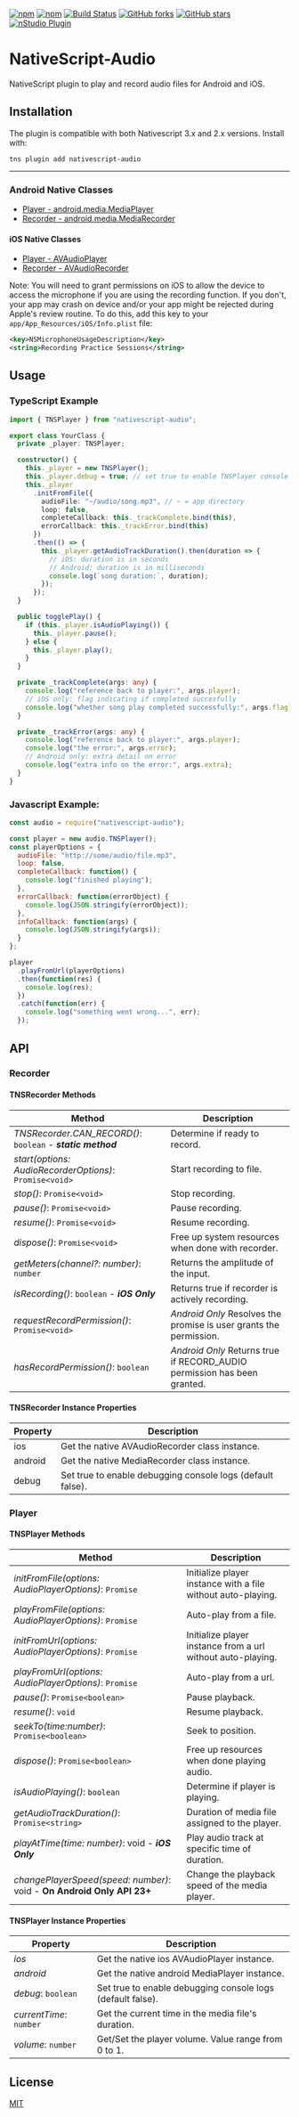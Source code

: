 [![npm](https://img.shields.io/npm/v/nativescript-audio.svg)](https://www.npmjs.com/package/nativescript-audio)
[![npm](https://img.shields.io/npm/dt/nativescript-audio.svg?label=npm%20downloads)](https://www.npmjs.com/package/nativescript-audio)
[![Build Status](https://travis-ci.org/bradmartin/nativescript-audio.svg?branch=master)](https://travis-ci.org/bradmartin/nativescript-audio)
[![GitHub forks](https://img.shields.io/github/forks/bradmartin/nativescript-audio.svg)](https://github.com/bradmartin/nativescript-audio/network)
[![GitHub stars](https://img.shields.io/github/stars/bradmartin/nativescript-audio.svg)](https://github.com/bradmartin/nativescript-audio/stargazers)
[![nStudio Plugin](https://img.shields.io/badge/nStudio-Plugin-blue.svg)](http://nstudio.io)



# NativeScript-Audio

NativeScript plugin to play and record audio files for Android and iOS.

## Installation

The plugin is compatible with both Nativescript 3.x and 2.x versions. Install with:

`tns plugin add nativescript-audio`

---

### Android Native Classes

* [Player - android.media.MediaPlayer](http://developer.android.com/reference/android/media/MediaPlayer.html)
* [Recorder - android.media.MediaRecorder](http://developer.android.com/reference/android/media/MediaRecorder.html)

#### iOS Native Classes

* [Player - AVAudioPlayer](https://developer.apple.com/library/ios/documentation/AVFoundation/Reference/AVAudioPlayerClassReference/)
* [Recorder - AVAudioRecorder](https://developer.apple.com/library/ios/documentation/AVFoundation/Reference/AVAudioRecorder_ClassReference/)

Note: You will need to grant permissions on iOS to allow the device to access the microphone if you are using the recording function. If you don't, your app may crash on device and/or your app might be rejected during Apple's review routine. To do this, add this key to your `app/App_Resources/iOS/Info.plist` file:

```xml
<key>NSMicrophoneUsageDescription</key>
<string>Recording Practice Sessions</string>
```

## Usage

### TypeScript Example

```typescript
import { TNSPlayer } from "nativescript-audio";

export class YourClass {
  private _player: TNSPlayer;

  constructor() {
    this._player = new TNSPlayer();
    this._player.debug = true; // set true to enable TNSPlayer console logs for debugging.
    this._player
      .initFromFile({
        audioFile: "~/audio/song.mp3", // ~ = app directory
        loop: false,
        completeCallback: this._trackComplete.bind(this),
        errorCallback: this._trackError.bind(this)
      })
      .then(() => {
        this._player.getAudioTrackDuration().then(duration => {
          // iOS: duration is in seconds
          // Android: duration is in milliseconds
          console.log(`song duration:`, duration);
        });
      });
  }

  public togglePlay() {
    if (this._player.isAudioPlaying()) {
      this._player.pause();
    } else {
      this._player.play();
    }
  }

  private _trackComplete(args: any) {
    console.log("reference back to player:", args.player);
    // iOS only: flag indicating if completed succesfully
    console.log("whether song play completed successfully:", args.flag);
  }

  private _trackError(args: any) {
    console.log("reference back to player:", args.player);
    console.log("the error:", args.error);
    // Android only: extra detail on error
    console.log("extra info on the error:", args.extra);
  }
}
```

### Javascript Example:

```javascript
const audio = require("nativescript-audio");

const player = new audio.TNSPlayer();
const playerOptions = {
  audioFile: "http://some/audio/file.mp3",
  loop: false,
  completeCallback: function() {
    console.log("finished playing");
  },
  errorCallback: function(errorObject) {
    console.log(JSON.stringify(errorObject));
  },
  infoCallback: function(args) {
    console.log(JSON.stringify(args));
  }
};

player
  .playFromUrl(playerOptions)
  .then(function(res) {
    console.log(res);
  })
  .catch(function(err) {
    console.log("something went wrong...", err);
  });
```

## API

### Recorder

#### TNSRecorder Methods

| Method                                                      | Description                                               |
| ----------------------------------------------------------- | --------------------------------------------------------- |
| _TNSRecorder.CAN_RECORD()_: `boolean` - **_static method_** | Determine if ready to record.                             |
| _start(options: AudioRecorderOptions)_: `Promise<void>`     | Start recording to file.                                  |
| _stop()_: `Promise<void>`                                   | Stop recording.                                           |
| _pause()_: `Promise<void>`                                  | Pause recording.                                          |
| _resume()_: `Promise<void>`                                 | Resume recording.                                         |
| _dispose()_: `Promise<void>`                                | Free up system resources when done with recorder.         |
| _getMeters(channel?: number)_: `number`                     | Returns the amplitude of the input.                       |
| _isRecording()_: `boolean` - **_iOS Only_**                 | Returns true if recorder is actively recording.           |
| _requestRecordPermission()_: `Promise<void>`                | *Android Only* Resolves the promise is user grants the permission.       |
| _hasRecordPermission()_: `boolean`                          | *Android Only* Returns true if RECORD_AUDIO permission has been granted. |

#### TNSRecorder Instance Properties

| Property | Description                                                |
| -------- | ---------------------------------------------------------- |
| ios      | Get the native AVAudioRecorder class instance.             |
| android  | Get the native MediaRecorder class instance.               |
| debug    | Set true to enable debugging console logs (default false). |

### Player

#### TNSPlayer Methods

| Method                                                                 | Description                                                  |
| ---------------------------------------------------------------------- | ------------------------------------------------------------ |
| _initFromFile(options: AudioPlayerOptions)_: `Promise`                 | Initialize player instance with a file without auto-playing. |
| _playFromFile(options: AudioPlayerOptions)_: `Promise`                 | Auto-play from a file.                                       |
| _initFromUrl(options: AudioPlayerOptions)_: `Promise`                  | Initialize player instance from a url without auto-playing.  |
| _playFromUrl(options: AudioPlayerOptions)_: `Promise`                  | Auto-play from a url.                                        |
| _pause()_: `Promise<boolean>`                                          | Pause playback.                                              |
| _resume()_: `void`                                                     | Resume playback.                                             |
| _seekTo(time:number)_: `Promise<boolean>`                              | Seek to position.                                            |
| _dispose()_: `Promise<boolean>`                                        | Free up resources when done playing audio.                   |
| _isAudioPlaying()_: `boolean`                                          | Determine if player is playing.                              |
| _getAudioTrackDuration()_: `Promise<string>`                           | Duration of media file assigned to the player.               |
| _playAtTime(time: number)_: void - **_iOS Only_**                      | Play audio track at specific time of duration.               |
| _changePlayerSpeed(speed: number)_: void - **On Android Only API 23+** | Change the playback speed of the media player.               |

#### TNSPlayer Instance Properties

| Property                | Description                                                |
| ----------------------- | ---------------------------------------------------------- |
| _ios_                   | Get the native ios AVAudioPlayer instance.                 |
| _android_               | Get the native android MediaPlayer instance.               |
| _debug_: `boolean`      | Set true to enable debugging console logs (default false). |
| _currentTime_: `number` | Get the current time in the media file's duration.         |
| _volume_: `number`      | Get/Set the player volume. Value range from 0 to 1.        |

## License

[MIT](/LICENSE)
